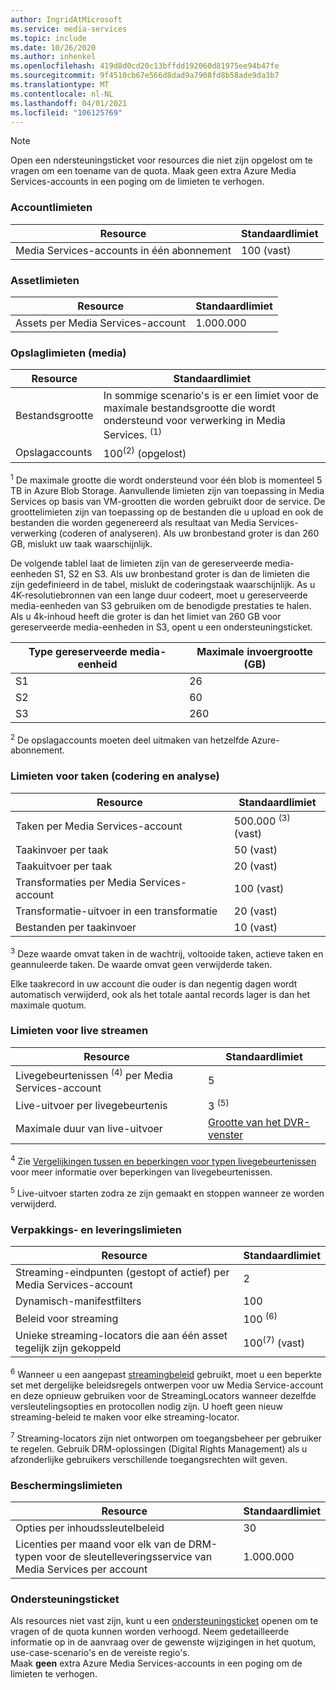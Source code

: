 ```yaml
---
author: IngridAtMicrosoft
ms.service: media-services
ms.topic: include
ms.date: 10/26/2020
ms.author: inhenkel
ms.openlocfilehash: 419d8d0cd20c13bffdd192060d81975ee94b47fe
ms.sourcegitcommit: 9f4510cb67e566d8dad9a7908fd8b58ade9da3b7
ms.translationtype: MT
ms.contentlocale: nl-NL
ms.lasthandoff: 04/01/2021
ms.locfileid: "106125769"
---
```

> [!NOTE]
> Open een ndersteuningsticket voor resources die niet zijn opgelost om te vragen om een toename van de quota. Maak geen extra Azure Media Services-accounts in een poging om de limieten te verhogen.

### <a name="account-limits"></a>Accountlimieten

| Resource | Standaardlimiet |
| --- | --- |
| Media Services-accounts in één abonnement | 100 (vast) |

### <a name="asset-limits"></a>Assetlimieten

| Resource | Standaardlimiet |
| --- | --- |
| Assets per Media Services-account | 1.000.000|

### <a name="storage-media-limits"></a>Opslaglimieten (media)

| Resource | Standaardlimiet |
| --- | --- |
| Bestandsgrootte| In sommige scenario's is er een limiet voor de maximale bestandsgrootte die wordt ondersteund voor verwerking in Media Services. <sup>(1)</sup> |
| Opslagaccounts | 100<sup>(2)</sup> (opgelost) |

<sup>1</sup> De maximale grootte die wordt ondersteund voor één blob is momenteel 5 TB in Azure Blob Storage. Aanvullende limieten zijn van toepassing in Media Services op basis van VM-grootten die worden gebruikt door de service. De groottelimieten zijn van toepassing op de bestanden die u upload en ook de bestanden die worden gegenereerd als resultaat van Media Services-verwerking (coderen of analyseren). Als uw bronbestand groter is dan 260 GB, mislukt uw taak waarschijnlijk.

De volgende tablel laat de limieten zijn van de gereserveerde media-eenheden S1, S2 en S3. Als uw bronbestand groter is dan de limieten die zijn gedefinieerd in de tabel, mislukt de coderingstaak waarschijnlijk. As u 4K-resolutiebronnen van een lange duur codeert, moet u gereserveerde media-eenheden van S3 gebruiken om de benodigde prestaties te halen. Als u 4k-inhoud heeft die groter is dan het limiet van 260 GB voor gereserveerde media-eenheden in S3, opent u een ondersteuningsticket.

|Type gereserveerde media-eenheid|Maximale invoergrootte (GB)|
|---|---|
|S1 |    26|
|S2    | 60|
|S3    |260|

<sup>2</sup> De opslagaccounts moeten deel uitmaken van hetzelfde Azure-abonnement.

### <a name="jobs-encoding--analyzing-limits"></a>Limieten voor taken (codering en analyse)

| Resource | Standaardlimiet |
| --- | --- |
| Taken per Media Services-account | 500.000 <sup>(3)</sup> (vast)|
| Taakinvoer per taak | 50 (vast)|
| Taakuitvoer per taak | 20 (vast) |
| Transformaties per Media Services-account | 100 (vast)|
| Transformatie-uitvoer in een transformatie | 20 (vast) |
| Bestanden per taakinvoer|10 (vast)|

<sup>3</sup> Deze waarde omvat taken in de wachtrij, voltooide taken, actieve taken en geannuleerde taken. De waarde omvat geen verwijderde taken. 

Elke taakrecord in uw account die ouder is dan negentig dagen wordt automatisch verwijderd, ook als het totale aantal records lager is dan het maximale quotum. 

### <a name="live-streaming-limits"></a>Limieten voor live streamen

| Resource | Standaardlimiet |
| --- | --- |
| Livegebeurtenissen <sup>(4)</sup> per Media Services-account |5|
| Live-uitvoer per livegebeurtenis |3 <sup>(5)</sup> |
| Maximale duur van live-uitvoer | [Grootte van het DVR-venster](../articles/media-services/latest/live-event-cloud-dvr-time-how-to.md) |

<sup>4</sup> Zie [Vergelijkingen tussen en beperkingen voor typen livegebeurtenissen](../articles/media-services/latest/live-event-types-comparison-reference.md) voor meer informatie over beperkingen van livegebeurtenissen.

<sup>5</sup> Live-uitvoer starten zodra ze zijn gemaakt en stoppen wanneer ze worden verwijderd.

### <a name="packaging--delivery-limits"></a>Verpakkings- en leveringslimieten

| Resource | Standaardlimiet |
| --- | --- |
| Streaming-eindpunten (gestopt of actief) per Media Services-account| 2 |
| Dynamisch-manifestfilters|100|
| Beleid voor streaming | 100 <sup>(6)</sup> |
| Unieke streaming-locators die aan één asset tegelijk zijn gekoppeld | 100<sup>(7)</sup> (vast) |

<sup>6</sup> Wanneer u een aangepast [streamingbeleid](/rest/api/media/streamingpolicies) gebruikt, moet u een beperkte set met dergelijke beleidsregels ontwerpen voor uw Media Service-account en deze opnieuw gebruiken voor de StreamingLocators wanneer dezelfde versleutelingsopties en protocollen nodig zijn. U hoeft geen nieuw streaming-beleid te maken voor elke streaming-locator.

<sup>7</sup> Streaming-locators zijn niet ontworpen om toegangsbeheer per gebruiker te regelen. Gebruik DRM-oplossingen (Digital Rights Management) als u afzonderlijke gebruikers verschillende toegangsrechten wilt geven.

### <a name="protection-limits"></a>Beschermingslimieten

| Resource | Standaardlimiet |
| --- | --- |
| Opties per inhoudssleutelbeleid | 30 |
| Licenties per maand voor elk van de DRM-typen voor de sleutelleveringsservice van Media Services per account|1.000.000|

### <a name="support-ticket"></a>Ondersteuningsticket

Als resources niet vast zijn, kunt u een [ondersteuningsticket](https://portal.azure.com/#blade/Microsoft_Azure_Support/HelpAndSupportBlade/newsupportrequest) openen om te vragen of de quota kunnen worden verhoogd. Neem gedetailleerde informatie op in de aanvraag over de gewenste wijzigingen in het quotum, use-case-scenario's en de vereiste regio's. <br/>Maak **geen** extra Azure Media Services-accounts in een poging om de limieten te verhogen.